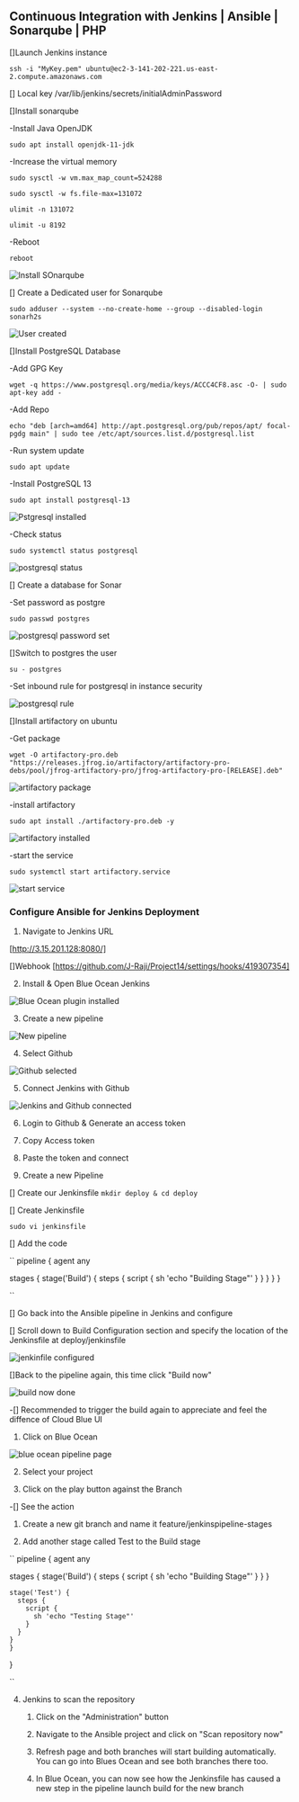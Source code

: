 ## Continuous Integration with Jenkins | Ansible | Sonarqube | PHP

[]Launch Jenkins instance

`ssh -i "MyKey.pem" ubuntu@ec2-3-141-202-221.us-east-2.compute.amazonaws.com`

[] Local key
/var/lib/jenkins/secrets/initialAdminPassword

[]Install sonarqube

-Install Java OpenJDK

`sudo apt install openjdk-11-jdk`

-Increase the virtual memory

`sudo sysctl -w vm.max_map_count=524288`

`sudo sysctl -w fs.file-max=131072`

`ulimit -n 131072`

`ulimit -u 8192`

-Reboot

`reboot`

![Install SOnarqube](./Images/sona.png)

[] Create a Dedicated user for Sonarqube

`sudo adduser --system --no-create-home --group --disabled-login sonarh2s`

![User created](./Images/addsona.png)

[]Install PostgreSQL Database

-Add GPG Key

`wget -q https://www.postgresql.org/media/keys/ACCC4CF8.asc -O- | sudo apt-key add -`

-Add Repo

`echo "deb [arch=amd64] http://apt.postgresql.org/pub/repos/apt/ focal-pgdg main" | sudo tee /etc/apt/sources.list.d/postgresql.list`

-Run system update

`sudo apt update`

-Install PostgreSQL 13

`sudo apt install postgresql-13`

![Pstgresql installed](./Images/postgresql.png)

-Check status

`sudo systemctl status postgresql`

![postgresql status](./Images/status.png)

[] Create a database for Sonar

-Set password as postgre

`sudo passwd postgres`

![postgresql password set](./Images/pass.png)

[]Switch to postgres the user

`su - postgres`

-Set inbound rule for postgresql in instance security

![postgresql rule](./Images/rule.png)

[]Install artifactory on ubuntu

-Get package

`wget -O artifactory-pro.deb "https://releases.jfrog.io/artifactory/artifactory-pro-debs/pool/jfrog-artifactory-pro/jfrog-artifactory-pro-[RELEASE].deb"`

![artifactory package](./Images/artifactory.png)

-install artifactory

`sudo apt install ./artifactory-pro.deb -y`

![artifactory installed](./Images/installed.png)

-start the service

`sudo systemctl start artifactory.service`

![start service](./Images/service.png)


### Configure  Ansible for Jenkins Deployment

1. Navigate to Jenkins URL

[http://3.15.201.128:8080/]

[]Webhook
[https://github.com/J-Raji/Project14/settings/hooks/419307354]

2. Install & Open Blue Ocean Jenkins

![Blue Ocean plugin installed](./Images/dashboard.png)

3. Create a new pipeline

![New pipeline](./Images/pipeline.png)

4. Select Github

![Github selected](./Images/jenkins.png)

5. Connect Jenkins with Github

![Jenkins and Github connected](./Images/jenkins.png)

6. Login to Github & Generate an access token

7. Copy Access token

8. Paste the token and connect

9. Create a new Pipeline

[] Create our Jenkinsfile
`mkdir deploy & cd deploy`

[] Create Jenkinsfile 

`sudo vi jenkinsfile`

[]  Add the code

``
pipeline {
    agent any

  stages {
    stage('Build') {
      steps {
        script {
          sh 'echo "Building Stage"'
        }
      }
    }
    }
}

``

[] Go back into the Ansible pipeline in Jenkins and configure

[] Scroll down to Build Configuration section and specify the location of the Jenkinsfile at deploy/jenkinsfile

![jenkinfile configured](./Images/config.png)

[]Back to the pipeline again, this time click "Build now"

![build now done](./Images/ansible-project.png)

-[] Recommended to trigger the build again to appreciate and feel the diffence of Cloud Blue UI

1. Click on Blue Ocean

![blue ocean pipeline page](./Images/blue-pipeline.png)

2. Select your project

3. Click on the play button against the Branch

-[] See the action

1. Create a new git branch and name it feature/jenkinspipeline-stages

2. Add another stage called Test to the Build stage

``
  pipeline {
    agent any

  stages {
    stage('Build') {
      steps {
        script {
          sh 'echo "Building Stage"'
        }
      }
    }

    stage('Test') {
      steps {
        script {
          sh 'echo "Testing Stage"'
        }
      }
    }
    }
}

``

4. Jenkins to scan the repository

    1. Click on the "Administration" button

    2. Navigate to the Ansible project and click on "Scan repository now"

    3. Refresh page and both branches will start building automatically. You can go into Blues Ocean and see both branches there too.

    4. In Blue Ocean, you can now see  how the Jenkinsfile has caused a new step in the pipeline launch build for the new branch